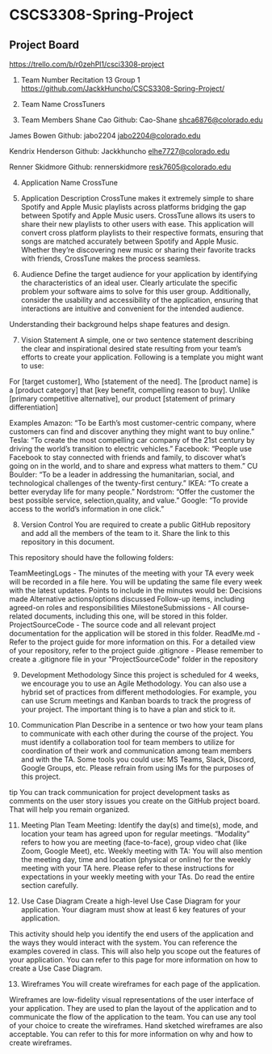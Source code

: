 # CSCS3308-Spring-Project

## Project Board ##
https://trello.com/b/r0zehPl1/csci3308-project


1. Team Number
Recitation 13
Group 1
https://github.com/JackkHuncho/CSCS3308-Spring-Project/

2. Team Name
CrossTuners

3. Team Members
Shane Cao
Github: Cao-Shane
shca6876@colorado.edu

James Bowen
Github: jabo2204
jabo2204@colorado.edu

Kendrix Henderson
Github: Jackkhuncho
elhe7727@colorado.edu

Renner Skidmore
Github: rennerskidmore
resk7605@colorado.edu

4. Application Name
CrossTune

5. Application Description
CrossTune makes it extremely simple to share Spotify and Apple Music playlists across platforms bridging the gap between Spotify and Apple Music users. CrossTune allows its users to share their new playlists to other users with ease. This application will convert cross platform playlists to their respective formats, ensuring that songs are matched accurately between Spotify and Apple Music. Whether they’re discovering new music or sharing their favorite tracks with friends, CrossTune makes the process seamless.

6. Audience
Define the target audience for your application by identifying the characteristics of an ideal user. Clearly articulate the specific problem your software aims to solve for this user group. Additionally, consider the usability and accessibility of the application, ensuring that interactions are intuitive and convenient for the intended audience.

Understanding their background helps shape features and design.

7. Vision Statement
A simple, one or two sentence statement describing the clear and inspirational desired state resulting from your team’s efforts to create your application. Following is a template you might want to use:

For [target customer], Who [statement of the need]. The [product name] is a [product category] that [key benefit, compelling reason to buy]. Unlike [primary competitive alternative], our product [statement of primary differentiation]

Examples
Amazon: “To be Earth’s most customer-centric company, where customers can find and discover anything they might want to buy online.”
Tesla: “To create the most compelling car company of the 21st century by driving the world’s transition to electric vehicles.”
Facebook: “People use Facebook to stay connected with friends and family, to discover what’s going on in the world, and to share and express what matters to them.”
CU Boulder: “To be a leader in addressing the humanitarian, social, and technological challenges of the twenty-first century.”
IKEA: “To create a better everyday life for many people.”
Nordstrom: “Offer the customer the best possible service, selection,quality, and value.”
Google: “To provide access to the world’s information in one click.”

8. Version Control
You are required to create a public GitHub repository and add all the members of the team to it. Share the link to this repository in this document.

This repository should have the following folders:

TeamMeetingLogs - The minutes of the meeting with your TA every week will be recorded in a file here. You will be updating the same file every week with the latest updates. Points to include in the minutes would be:
Decisions made
Alternative actions/options discussed
Follow-up items, including agreed-on roles and responsibilities
MilestoneSubmissions - All course-related documents, including this one, will be stored in this folder.
ProjectSourceCode - The source code and all relevant project documentation for the application will be stored in this folder.
ReadMe.md - Refer to the project guide for more information on this.
For a detailed view of your repository, refer to the project guide
.gitignore - Please remember to create a .gitignore file in your "ProjectSourceCode" folder in the repository

9. Development Methodology
Since this project is scheduled for 4 weeks, we encourage you to use an Agile Methodology. You can also use a hybrid set of practices from different methodologies. For example, you can use Scrum meetings and Kanban boards to track the progress of your project. The important thing is to have a plan and stick to it.

10. Communication Plan
Describe in a sentence or two how your team plans to communicate with each other during the course of the project. You must identify a collaboration tool for team members to utilize for coordination of their work and communication among team members and with the TA. Some tools you could use: MS Teams, Slack, Discord, Google Groups, etc. Please refrain from using IMs for the purposes of this project.

tip
You can track communication for project development tasks as comments on the user story issues you create on the GitHub project board. That will help you remain organized.

11. Meeting Plan
Team Meeting: Identify the day(s) and time(s), mode, and location your team has agreed upon for regular meetings. “Modality” refers to how you are meeting (face-to-face), group video chat (like Zoom, Google Meet), etc.
Weekly meeting with TA: You will also mention the meeting day, time and location (physical or online) for the weekly meeting with your TA here.
Please refer to these instructions for expectations in your weekly meeting with your TAs. Do read the entire section carefully.

12. Use Case Diagram
Create a high-level Use Case Diagram for your application. Your diagram must show at least 6 key features of your application.

This activity should help you identify the end users of the application and the ways they would interact with the system. You can reference the examples covered in class. This will also help you scope out the features of your application. You can refer to this page for more information on how to create a Use Case Diagram.

13. Wireframes
You will create wireframes for each page of the application.

Wireframes are low-fidelity visual representations of the user interface of your application. They are used to plan the layout of the application and to communicate the flow of the application to the team. You can use any tool of your choice to create the wireframes. Hand sketched wireframes are also acceptable. You can refer to this for more information on why and how to create wireframes.
